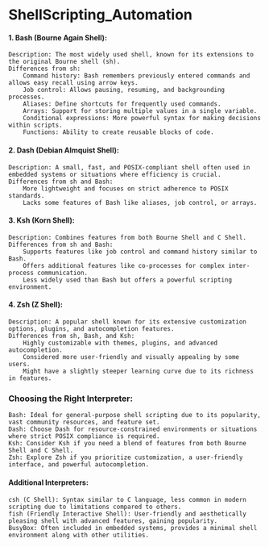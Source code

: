 # ShellScripting_Automation

#### 1. Bash (Bourne Again Shell):

    Description: The most widely used shell, known for its extensions to the original Bourne shell (sh).
    Differences from sh:
        Command history: Bash remembers previously entered commands and allows easy recall using arrow keys.
        Job control: Allows pausing, resuming, and backgrounding processes.
        Aliases: Define shortcuts for frequently used commands.
        Arrays: Support for storing multiple values in a single variable.
        Conditional expressions: More powerful syntax for making decisions within scripts.
        Functions: Ability to create reusable blocks of code.

#### 2. Dash (Debian Almquist Shell):

    Description: A small, fast, and POSIX-compliant shell often used in embedded systems or situations where efficiency is crucial.
    Differences from sh and Bash:
        More lightweight and focuses on strict adherence to POSIX standards.
        Lacks some features of Bash like aliases, job control, or arrays.

#### 3. Ksh (Korn Shell):

    Description: Combines features from both Bourne Shell and C Shell.
    Differences from sh and Bash:
        Supports features like job control and command history similar to Bash.
        Offers additional features like co-processes for complex inter-process communication.
        Less widely used than Bash but offers a powerful scripting environment.

#### 4. Zsh (Z Shell):

    Description: A popular shell known for its extensive customization options, plugins, and autocompletion features.
    Differences from sh, Bash, and Ksh:
        Highly customizable with themes, plugins, and advanced autocompletion.
        Considered more user-friendly and visually appealing by some users.
        Might have a slightly steeper learning curve due to its richness in features.

### Choosing the Right Interpreter:

    Bash: Ideal for general-purpose shell scripting due to its popularity, vast community resources, and feature set.
    Dash: Choose Dash for resource-constrained environments or situations where strict POSIX compliance is required.
    Ksh: Consider Ksh if you need a blend of features from both Bourne Shell and C Shell.
    Zsh: Explore Zsh if you prioritize customization, a user-friendly interface, and powerful autocompletion.

#### Additional Interpreters:

    csh (C Shell): Syntax similar to C language, less common in modern scripting due to limitations compared to others.
    fish (Friendly Interactive Shell): User-friendly and aesthetically pleasing shell with advanced features, gaining popularity.
    BusyBox: Often included in embedded systems, provides a minimal shell environment along with other utilities.
